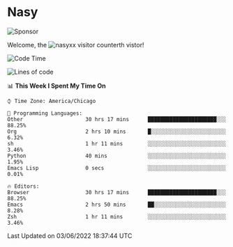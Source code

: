 # Nasy

<!--
<p align="center">
<img height="200" src="https://github-readme-stats.vercel.app/api?username=nasyxx&count_private=true&show_icons=true&theme=dracula&include_all_commits=true"/>
<img height="200" src="https://github-readme-stats.vercel.app/api/top-langs/?username=nasyxx&theme=dracula&hide=html,jupyter+notebook&count_private=true&show_icons=true"/>
</p>

  
----------------
-->

![Sponsor](https://img.shields.io/static/v1.svg?label=Sponsor&message=%E2%9D%A4&logo=GitHub&style=flat&color=pink)
 
Welcome, the ![nasyxx visitor counter](https://count.getloli.com/get/@nasyxx?theme=rule34)th vistor!
 
<!--START_SECTION:waka-->
![Code Time](http://img.shields.io/badge/Code%20Time-2%2C459%20hrs%2034%20mins-blue)

![Lines of code](https://img.shields.io/badge/From%20Hello%20World%20I%27ve%20Written-5%20Million%20lines%20of%20code-blue)

📊 **This Week I Spent My Time On** 

```text
⌚︎ Time Zone: America/Chicago

💬 Programming Languages: 
Other                    30 hrs 17 mins      ██████████████████████░░░   88.25% 
Org                      2 hrs 10 mins       █░░░░░░░░░░░░░░░░░░░░░░░░   6.32% 
sh                       1 hr 11 mins        ░░░░░░░░░░░░░░░░░░░░░░░░░   3.46% 
Python                   40 mins             ░░░░░░░░░░░░░░░░░░░░░░░░░   1.95% 
Emacs Lisp               0 secs              ░░░░░░░░░░░░░░░░░░░░░░░░░   0.01%

🔥 Editors: 
Browser                  30 hrs 17 mins      ██████████████████████░░░   88.25% 
Emacs                    2 hrs 50 mins       ██░░░░░░░░░░░░░░░░░░░░░░░   8.28% 
Zsh                      1 hr 11 mins        ░░░░░░░░░░░░░░░░░░░░░░░░░   3.46%

```


 Last Updated on 03/06/2022 18:37:44 UTC
<!--END_SECTION:waka-->

<!-- ![visitors](https://visitor-badge.laobi.icu/badge?page_id=nasyxx.nasyxx) -->

